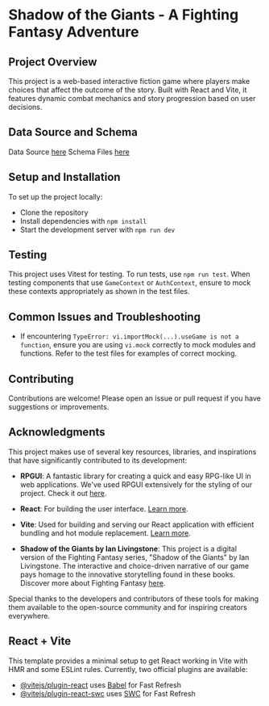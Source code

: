 # Shadow of the Giants - A Fighting Fantasy Adventure

## Project Overview
This project is a web-based interactive fiction game where players make choices that affect the outcome of the story. Built with React and Vite, it features dynamic combat mechanics and story progression based on user decisions.

## Data Source and Schema
Data Source [here](https://docs.google.com/spreadsheets/d/1lInch-mQeW68Eh5g7XIvDrs0u0GdXCFrG-A9McTsquU/edit?usp=sharing)
Schema Files [here](https://dbdiagram.io/d/Capstone-2-Project-Fighting-Fantasy-65a0a129ac844320aec1ad21)

## Setup and Installation
To set up the project locally:
- Clone the repository
- Install dependencies with `npm install`
- Start the development server with `npm run dev`

## Testing
This project uses Vitest for testing. To run tests, use `npm run test`. When testing components that use `GameContext` or `AuthContext`, ensure to mock these contexts appropriately as shown in the test files.

## Common Issues and Troubleshooting
- If encountering `TypeError: vi.importMock(...).useGame is not a function`, ensure you are using `vi.mock` correctly to mock modules and functions. Refer to the test files for examples of correct mocking.

## Contributing
Contributions are welcome! Please open an issue or pull request if you have suggestions or improvements.

## Acknowledgments

This project makes use of several key resources, libraries, and inspirations that have significantly contributed to its development:

- **RPGUI**: A fantastic library for creating a quick and easy RPG-like UI in web applications. We've used RPGUI extensively for the styling of our project. Check it out [here](https://ronenness.github.io/RPGUI/).

- **React**: For building the user interface. [Learn more](https://reactjs.org/).

- **Vite**: Used for building and serving our React application with efficient bundling and hot module replacement. [Learn more](https://vitejs.dev/).

- **Shadow of the Giants by Ian Livingstone**: This project is a digital version of the Fighting Fantasy series, "Shadow of the Giants" by Ian Livingstone. The interactive and choice-driven narrative of our game pays homage to the innovative storytelling found in these books. Discover more about Fighting Fantasy [here](https://www.fightingfantasy.com/).

Special thanks to the developers and contributors of these tools for making them available to the open-source community and for inspiring creators everywhere.

## React + Vite
This template provides a minimal setup to get React working in Vite with HMR and some ESLint rules.
Currently, two official plugins are available:
- [@vitejs/plugin-react](https://github.com/vitejs/vite-plugin-react/blob/main/packages/plugin-react/README.md) uses [Babel](https://babeljs.io/) for Fast Refresh
- [@vitejs/plugin-react-swc](https://github.com/vitejs/vite-plugin-react-swc) uses [SWC](https://swc.rs/) for Fast Refresh
